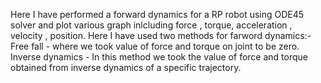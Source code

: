 Here I have performed a forward dynamics for a RP robot using ODE45 solver and plot various graph inlcluding force , torque, acceleration , velocity , position.
Here I have used two methods for farword dynamics:-
Free fall - where we took value of force and torque on joint to be zero.
Inverse dynamics - In this method we took the value of force and torque obtained from inverse dynamics of a specific trajectory.
